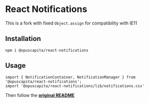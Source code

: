 # React Notifications

This is a fork with fixed `Object.assign` for compatibility with IE11

## Installation

`npm i @opuscapita/react-notifications`

## Usage

```
import { NotificationContainer, NotificationManager } from '@opuscapita/react-notifications';
import '@opuscapita/react-notifications/lib/notifications.css'
```

Then follow the **[original README](https://github.com/minhtranite/react-notifications)**